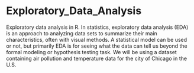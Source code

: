 # Exploratory_Data_Analysis
Exploratory data analysis in R.
In statistics, exploratory data analysis (EDA) is an approach to analyzing data sets to summarize their main characteristics, often with visual methods. 
A statistical model can be used or not, but primarily EDA is for seeing what the data can tell us beyond the formal modeling or hypothesis testing task.
We will be using a dataset containing air pollution and temperature data for the city of Chicago in the U.S.
